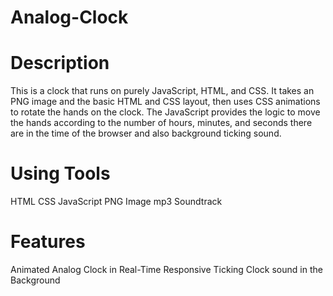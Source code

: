 # Analog-Clock

# Description
This is a clock that runs on purely JavaScript, HTML, and CSS. It takes an PNG image and the basic HTML and CSS layout, then uses CSS animations to rotate the hands on the clock. The JavaScript provides the logic to move the hands according to the number of hours, minutes, and seconds there are in the time of the browser and also background ticking sound.

# Using Tools
HTML
CSS
JavaScript
PNG Image
mp3 Soundtrack

# Features
Animated Analog Clock in Real-Time
Responsive
Ticking Clock sound in the Background
